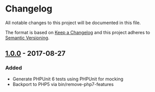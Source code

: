 # Changelog
All notable changes to this project will be documented in this file.

The format is based on [Keep a Changelog](http://keepachangelog.com/en/1.0.0/)
and this project adheres to [Semantic Versioning](http://semver.org/spec/v2.0.0.html).

## [1.0.0] - 2017-08-27
### Added
 - Generate PHPUnit 6 tests using PHPUnit for mocking
 - Backport to PHP5 via bin/remove-php7-features

[Unreleased]: https://github.com/mihaeu/php-test-generator/compare/1.0.0...HEAD
[1.0.0]: https://github.com/mihaeu/php-test-generator/compare/0e8be99...1.0.0

